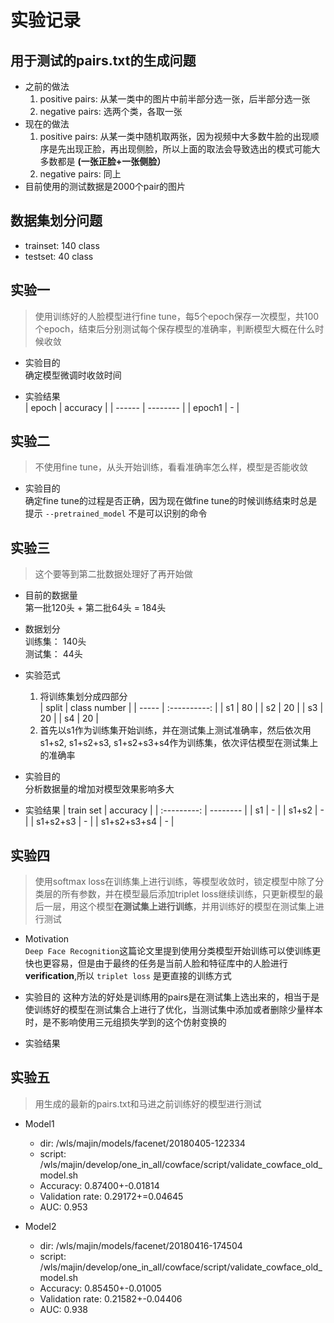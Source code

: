 # 实验记录


## 用于测试的pairs.txt的生成问题

- 之前的做法
    1. positive pairs: 从某一类中的图片中前半部分选一张，后半部分选一张
    2. negative pairs: 选两个类，各取一张
- 现在的做法
    1. positive pairs: 从某一类中随机取两张，因为视频中大多数牛脸的出现顺序是先出现正脸，再出现侧脸，所以上面的取法会导致选出的模式可能大多数都是 **(一张正脸+一张侧脸）**
    2. negative pairs: 同上
- 目前使用的测试数据是2000个pair的图片


## 数据集划分问题

- trainset: 140 class
- testset: 40 class


## 实验一

> 使用训练好的人脸模型进行fine tune，每5个epoch保存一次模型，共100个epoch，结束后分别测试每个保存模型的准确率，判断模型大概在什么时候收敛

- 实验目的  
  确定模型微调时收敛时间

- 实验结果  
  | epoch  | accuracy |
  | ------ | -------- |
  | epoch1 | -        |


## 实验二

> 不使用fine tune，从头开始训练，看看准确率怎么样，模型是否能收敛

- 实验目的  
  确定fine tune的过程是否正确，因为现在做fine tune的时候训练结束时总是提示 `--pretrained_model` 不是可以识别的命令


## 实验三

> 这个要等到第二批数据处理好了再开始做

- 目前的数据量  
  第一批120头 + 第二批64头 = 184头

- 数据划分  
  训练集： 140头  
  测试集： 44头

- 实验范式  
  1. 将训练集划分成四部分  
      | split | class number |
      | ----- | :----------: |
      | s1    | 80           |
      | s2    | 20           |
      | s3    | 20           |
      | s4    | 20           |
  2. 首先以s1作为训练集开始训练，并在测试集上测试准确率，然后依次用s1+s2, s1+s2+s3, s1+s2+s3+s4作为训练集，依次评估模型在测试集上的准确率

- 实验目的  
  分析数据量的增加对模型效果影响多大

- 实验结果
  | train set   | accuracy |
  | :---------: | -------- |
  | s1          | -        |
  | s1+s2       | -        |
  | s1+s2+s3    | -        |
  | s1+s2+s3+s4 | -        |


## 实验四

> 使用softmax loss在训练集上进行训练，等模型收敛时，锁定模型中除了分类层的所有参数，并在模型最后添加triplet loss继续训练，只更新模型的最后一层，用这个模型**在测试集上进行训练**，并用训练好的模型在测试集上进行测试

- Motivation  
  `Deep Face Recognition`这篇论文里提到使用分类模型开始训练可以使训练更快也更容易，但是由于最终的任务是当前人脸和特征库中的人脸进行**verification**,所以 `triplet loss` 是更直接的训练方式

- 实验目的
  这种方法的好处是训练用的pairs是在测试集上选出来的，相当于是使训练好的模型在测试集合上进行了优化，当测试集中添加或者删除少量样本时，是不影响使用三元组损失学到的这个仿射变换的

- 实验结果


## 实验五

> 用生成的最新的pairs.txt和马进之前训练好的模型进行测试

- Model1
    - dir: /wls/majin/models/facenet/20180405-122334
    - script: /wls/majin/develop/one_in_all/cowface/script/validate_cowface_old_model.sh
    - Accuracy: 0.87400+-0.01814
    - Validation rate: 0.29172+=0.04645
    - AUC: 0.953

- Model2
  - dir: /wls/majin/models/facenet/20180416-174504
  - script: /wls/majin/develop/one_in_all/cowface/script/validate_cowface_old_model.sh
  - Accuracy: 0.85450+-0.01005
  - Validation rate: 0.21582+-0.04406
  - AUC: 0.938
